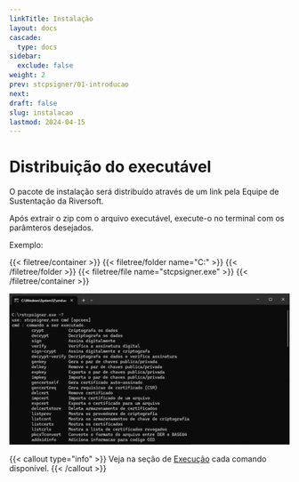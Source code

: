 ```yaml
---
linkTitle: Instalação
layout: docs
cascade:
  type: docs
sidebar:
  exclude: false
weight: 2
prev: stcpsigner/01-introducao
next:
draft: false
slug: instalacao
lastmod: 2024-04-15
---
```

# Distribuição do executável

O pacote de instalação será distribuído através de um link pela Equipe de Sustentação da Riversoft.

Após extrair o zip com o arquivo executável, execute-o no terminal com os parâmteros desejados.

Exemplo:

{{< filetree/container >}}
  {{< filetree/folder name="C:" >}}
  {{< /filetree/folder >}}
  {{< filetree/file name="stcpsigner.exe" >}}
{{< /filetree/container >}}

![](img/sign-07.png)

{{< callout type="info" >}}
  Veja na seção de [Execução](/stcpsigner/exec/) cada comando disponível.
{{< /callout >}}





